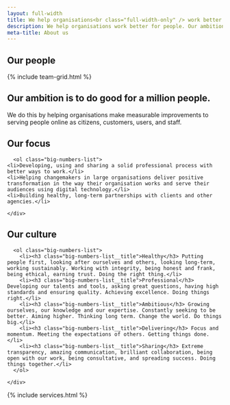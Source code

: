 ```yaml
---
layout: full-width
title: We help organisations<br class="full-width-only" /> work better for people
description: We help organisations work better for people. Our ambition is to do good for a million people.
meta-title: About us
---
```


<div class="content-container content-container--bottom content-container--top">
  <h2 class="site-heading">Our people</h2>
  {% include team-grid.html %}

</div>

<div class="content-container content-container--wide content-container--bottom">
  <h2 class="sub-heading sub-heading--centered">Our ambition is to do good for a million people.</h2>

  <p class="intro-copy spacing-top intro-copy--max-width intro-copy--centered">We do this by helping organisations make measurable improvements to serving people online as citizens, customers, users, and staff.</p>

</div>

<div class="cheese-wedge cheese-wedge--rajah cheese-wedge--align-left">
  <div class="cheese-wedge__inner">
    <div class="cheese-wedge__copy">
      <h2 class="site-heading">Our focus</h2>

      <ol class="big-numbers-list">
    <li>Developing, using and sharing a solid professional process with better ways to work.</li>
    <li>Helping changemakers in large organisations deliver positive transformation in the way their organisation works and serve their audiences using digital technology.</li>
    <li>Building healthy, long-term partnerships with clients and other agencies.</li>

  </ol>

    </div>

  </div>
</div>

<div class="cheese-wedge cheese-wedge--aquamarine cheese-wedge--right">
  <div class="cheese-wedge__inner">
    <div class="cheese-wedge__copy">
      <h2 class="site-heading">Our culture</h2>

      <ol class="big-numbers-list">
        <li><h3 class="big-numbers-list__title">Healthy</h3> Putting people first, looking after ourselves and others, looking long-term, working sustainably. Working with integrity, being honest and frank, being ethical, earning trust. Doing the right thing.</li>
        <li><h3 class="big-numbers-list__title">Professional</h3> Developing our talents and tools, asking great questions, having high standards and ensuring quality. Achieving excellence. Doing things right.</li>
        <li><h3 class="big-numbers-list__title">Ambitious</h3> Growing ourselves, our knowledge and our expertise. Constantly seeking to be better. Aiming higher. Thinking long term. Change the world. Do things big.</li>
        <li><h3 class="big-numbers-list__title">Delivering</h3> Focus and momentum. Meeting the expectations of others. Getting things done.</li>
        <li><h3 class="big-numbers-list__title">Sharing</h3> Extreme transparency, amazing communication, brilliant collaboration, being open with our work, being consultative, and spreading success. Doing things together.</li>
      </ol>

    </div>

  </div>
</div>
{% include services.html %}
